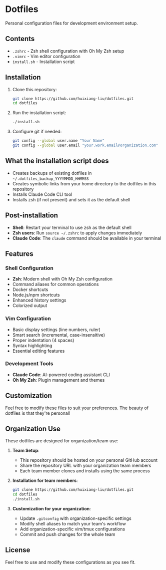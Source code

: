 # Dotfiles

Personal configuration files for development environment setup.

## Contents

- `.zshrc` - Zsh shell configuration with Oh My Zsh setup
- `.vimrc` - Vim editor configuration
- `install.sh` - Installation script

## Installation

1. Clone this repository:
   ```bash
   git clone https://github.com/huixiang-liu/dotfiles.git
   cd dotfiles
   ```

2. Run the installation script:
   ```bash
   ./install.sh
   ```

3. Configure git if needed:
   ```bash
   git config --global user.name "Your Name"
   git config --global user.email "your.work.email@organization.com"
   ```

## What the installation script does

- Creates backups of existing dotfiles in `~/.dotfiles_backup_YYYYMMDD_HHMMSS`
- Creates symbolic links from your home directory to the dotfiles in this repository
- Installs Claude Code CLI tool
- Installs zsh (if not present) and sets it as the default shell

## Post-installation

- **Shell**: Restart your terminal to use zsh as the default shell
- **Zsh users**: Run `source ~/.zshrc` to apply changes immediately  
- **Claude Code**: The `claude` command should be available in your terminal

## Features

### Shell Configuration
- **Zsh**: Modern shell with Oh My Zsh configuration
- Command aliases for common operations
- Docker shortcuts
- Node.js/npm shortcuts
- Enhanced history settings
- Colorized output

### Vim Configuration
- Basic display settings (line numbers, ruler)
- Smart search (incremental, case-insensitive)
- Proper indentation (4 spaces)
- Syntax highlighting
- Essential editing features

### Development Tools
- **Claude Code**: AI-powered coding assistant CLI
- **Oh My Zsh**: Plugin management and themes

## Customization

Feel free to modify these files to suit your preferences. The beauty of dotfiles is that they're personal!

## Organization Use

These dotfiles are designed for organization/team use:

1. **Team Setup**:
   - This repository should be hosted on your personal GitHub account
   - Share the repository URL with your organization team members
   - Each team member clones and installs using the same process

2. **Installation for team members**:
   ```bash
   git clone https://github.com/huixiang-liu/dotfiles.git
   cd dotfiles
   ./install.sh
   ```

3. **Customization for your organization**:
   - Update `.gitconfig` with organization-specific settings
   - Modify shell aliases to match your team's workflow
   - Add organization-specific vim/tmux configurations
   - Commit and push changes for the whole team

## License

Feel free to use and modify these configurations as you see fit.